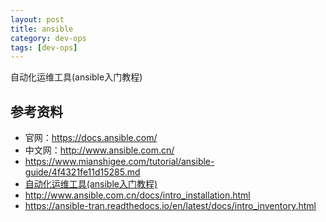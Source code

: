 ```yaml
---
layout: post
title: ansible
category: dev-ops
tags: [dev-ops]
---
```


自动化运维工具(ansible入门教程)

## 参考资料
- 官网：https://docs.ansible.com/  
- 中文网：http://www.ansible.com.cn/  
- https://www.mianshigee.com/tutorial/ansible-guide/4f4321fe11d15285.md
- [自动化运维工具(ansible入门教程)](https://luanpeng.blog.csdn.net/article/details/86701167)  
- http://www.ansible.com.cn/docs/intro_installation.html  
- https://ansible-tran.readthedocs.io/en/latest/docs/intro_inventory.html  

